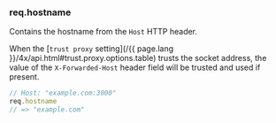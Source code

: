 <h3 id='req.hostname'>req.hostname</h3>

Contains the hostname from the `Host` HTTP header.

When the [`trust proxy` setting](/{{ page.lang }}/4x/api.html#trust.proxy.options.table) trusts
the socket address, the value of the `X-Forwarded-Host` header field will be
trusted and used if present.

~~~js
// Host: "example.com:3000"
req.hostname
// => "example.com"
~~~
